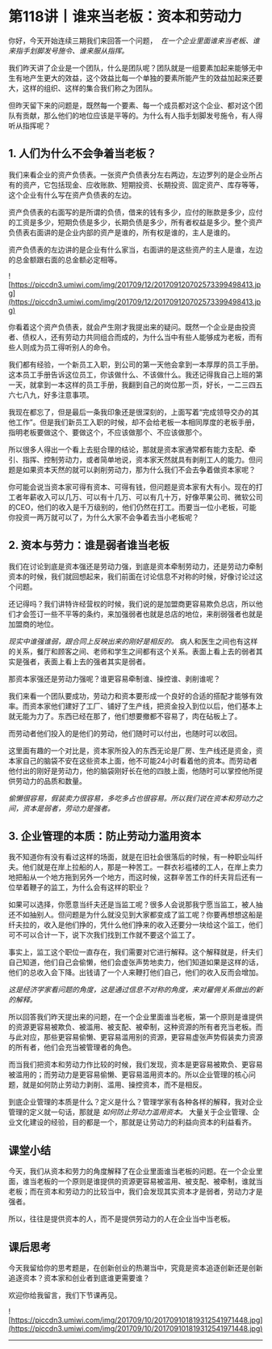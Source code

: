 # 第118讲丨谁来当老板：资本和劳动力

你好，今天开始连续三期我们来回答一个问题，  *在一个企业里面谁来当老板、谁来指手划脚发号施令、谁来服从指挥。*

我们昨天讲了企业是一个团队，什么是团队呢？团队就是一组要素加起来能够无中生有地产生更大的效益，这个效益比每一个单独的要素所能产生的效益加起来还要大，这样的组织、这样的集合我们称之为团队。

但昨天留下来的问题是，既然每一个要素、每一个成员都对这个企业、都对这个团队有贡献，那么他们的地位应该是平等的。为什么有人指手划脚发号施令，有人得听从指挥呢？

## 1. 人们为什么不会争着当老板？

我们来看企业的资产负债表。一张资产负债表分左右两边，左边罗列的是企业所占有的资产，它包括现金、应收账款、短期投资、长期投资、固定资产、库存等等，这个企业有什么写在资产负债表的左边。

资产负债表的右面写的是所谓的负债，借来的钱有多少，应付的账款是多少，应付的工资是多少，短期负债是多少，长期负债是多少，所有者权益是多少。整个资产负债表右面讲的是企业内部的资产是谁的，所有权是谁的，主人是谁的。

资产负债表的左边讲的是企业有什么家当，右面讲的是这些资产的主人是谁，左边的总金额跟右面的总金额必定相等。

![https://piccdn3.umiwi.com/img/201709/12/201709120702573399498413.jpg](https://piccdn3.umiwi.com/img/201709/12/201709120702573399498413.jpg)

你看着这个资产负债表，就会产生刚才我提出来的疑问。既然一个企业是由投资者、债权人，还有劳动力共同组合而成的，为什么当中有些人能够成为老板，而有些人则成为员工得听别人的命令。

我们都有经验，一个新员工入职，到公司的第一天他会拿到一本厚厚的员工手册。这本员工手册告诉这位员工，你该做什么、不该做什么。我还记得我自己上班的第一天，就拿到一本这样的员工手册，我翻到自己的岗位那一页，好长，一二三四五六七八九，好多注意事项。

我现在都忘了，但是最后一条我印象还是很深刻的，上面写着“完成领导交办的其他工作”。但是我们新员工入职的时候，却不会给老板一本相同厚度的老板手册，指明老板要做这个、要做这个，不应该做那个、不应该做那个。

所以很多人得出一个看上去挺合理的结论，那就是资本家通常都有能力支配、牵引、指挥、控制劳动力，或者简单地说，资本家天然就具有剥削工人的能力。但问题是如果资本天然的就可以剥削劳动力，那为什么我们不会去争着做资本家呢？

你可能会说当资本家可得有资本、可得有钱，但问题是资本家有大有小。现在的打工者年薪收入可以几万、可以有十几万、可以有几十万，好像苹果公司、微软公司的CEO，他们的收入是千万级别的，他们仍然在打工。而要当一位小老板，可能你投资一两万就可以了，为什么大家不会争着去当小老板呢？

## 2. 资本与劳力：谁是弱者谁当老板

我们在讨论到底是资本强还是劳动力强，到底是资本牵制劳动力，还是劳动力牵制资本的时候，我们就回想起来，我们前面在讨论信息不对称的时候，好像讨论过这个问题。

还记得吗？我们讲特许经营权的时候，我们说的是加盟商更容易欺负总店，所以他们才会签订一些不平等的条约，来加强弱者也就是总店的地位，来削弱强者也就是加盟商的地位。

 *现实中谁强谁弱，跟合同上反映出来的刚好是相反的。* 病人和医生之间也有这样的关系，餐厅和顾客之间、老师和学生之间都有这个关系。表面上看上去的弱者其实是强者，表面上看上去的强者其实是弱者。

那资本家强还是劳动力强呢？谁更容易牵制谁、操控谁、剥削谁呢？

我们来看一个团队要成功，劳动力和资本要形成一个良好的合适的搭配才能够有效率。而资本家他们建好了工厂、铺好了生产线，把资金投入到位以后，他们基本上就无能为力了。东西已经在那了，他们想要撤都不容易了，肉在砧板上了。

而劳动者他们投入的是他们的劳动，他们随时可以付出，也随时可以收回。

这里面有趣的一个对比是，资本家所投入的东西无论是厂房、生产线还是资金，资本家自己的脑袋不安在这些资本上面，他不可能24小时看着他的资本。而劳动者他付出的刚好是劳动力，他的脑袋刚好长在他的四肢上面，他随时可以掌控他所提供劳动力的品质和数量。

 *偷懒很容易，假装卖力很容易，多吃多占也很容易。所以我们说在资本和劳动力之间，资本是弱者，劳动力是强者。*

## 3. 企业管理的本质：防止劳动力滥用资本

我不知道你有没有看过这样的场面，就是在旧社会很落后的时候，有一种职业叫纤夫。他们就是在岸上拉船的人，那是一种苦工。一群衣衫褴褛的工人，在岸上卖力地把船从一个地方拖到另外一个地方，而这时候，这群辛苦工作的纤夫背后还有一位举着鞭子的监工，为什么会有这样的职业？

如果可以选择，你愿意当纤夫还是当监工呢？很多人会说那我宁愿当监工，被人抽还不如抽别人。但问题是为什么就没见到大家都变成了监工呢？你要再想想这船是纤夫拉的，收入是他们挣的，凭什么他们挣来的收入还要分一块给这个监工，他们可不可以合计一下，说下次我们找到工作就不要这个监工了。

事实上，监工这个职位一直存在，我们需要对它进行解释。这个解释就是，纤夫们自己知道，他们自己会偷懒，他们会虚张声势地卖力，他们知道如果是这样的话，他们的总收入会下降。出钱请了一个人来鞭打他们自己，他们的收入反而会增加。

 *这是经济学家看问题的角度，这是通过信息不对称的角度，来对雇佣关系做出的新的解释。*

所以回答我们昨天提出来的问题，在一个企业里面谁当老板，第一个原则是谁提供的资源更容易被欺负、被滥用、被支配、被牵制，这种资源的所有者充当老板。而与此对应，那些更容易偷懒、更容易滥用别的资源，更容易虚张声势假装卖力资源的所有者，他们会充当被管理者的角色。

而当我们把资本和劳动力作比较的时候，我们发现，资本是更容易被欺负、更容易被滥用的；而劳动力是更容易偷懒、更容易滥用资本的。所以企业管理的核心问题，就是如何防止劳动力剥削、滥用、操控资本，而不是相反。

到底企业管理的本质是什么？定义是什么？管理学家有各种各样的解释，我对企业管理的定义就一句话，那就是 *如何防止劳动力滥用资本。* 大量关于企业管理、企业文化建设的经验，目的都是一个，那就是让劳动力的利益向资本的利益看齐。

## 课堂小结

今天，我们从资本和劳力的角度解释了在企业里面谁当老板的问题。在一个企业里面，谁当老板的一个原则是谁提供的资源更容易被滥用、被支配、被牵制，谁就当老板；而在资本和劳动力的比较当中，我们会发现其实资本才是弱者，劳动力才是强者。

所以，往往是提供资本的人，而不是提供劳动力的人在企业当中当老板。

## 课后思考

今天我留给你的思考题是，在创新创业的热潮当中，究竟是资本追逐创新还是创新追逐资本？资本家和创业者到底谁更需要谁？

欢迎你给我留言，我们下节课再见。

![https://piccdn3.umiwi.com/img/201709/10/201709101819312541971448.jpg](https://piccdn3.umiwi.com/img/201709/10/201709101819312541971448.jpg)

---
